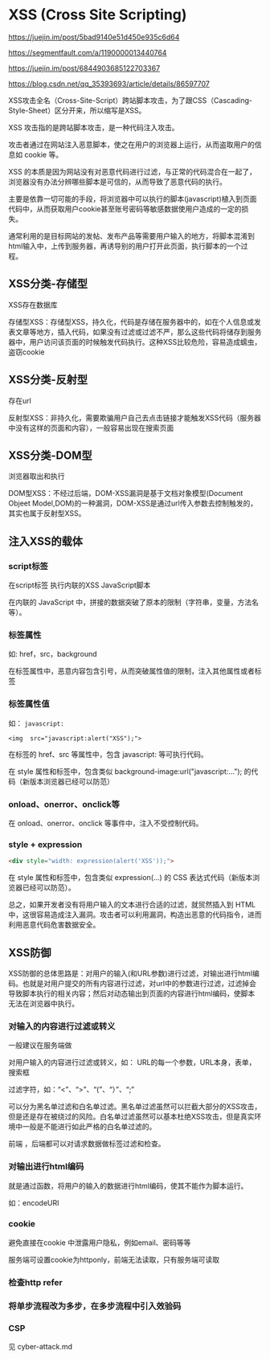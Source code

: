 # XSS (Cross Site Scripting)

<https://juejin.im/post/5bad9140e51d450e935c6d64>

<https://segmentfault.com/a/1190000013440764>

<https://juejin.im/post/6844903685122703367>

<https://blog.csdn.net/qq_35393693/article/details/86597707>

XSS攻击全名（Cross-Site-Script）跨站脚本攻击，为了跟CSS（Cascading-Style-Sheet）区分开来，所以缩写是XSS。

XSS 攻击指的是跨站脚本攻击，是一种代码注入攻击。

攻击者通过在网站注入恶意脚本，使之在用户的浏览器上运行，从而盗取用户的信息如 cookie 等。

XSS 的本质是因为网站没有对恶意代码进行过滤，与正常的代码混合在一起了，浏览器没有办法分辨哪些脚本是可信的，从而导致了恶意代码的执行。

主要是依靠一切可能的手段，将浏览器中可以执行的脚本(javascript)植入到页面代码中，从而获取用户cookie甚至账号密码等敏感数据使用户造成的一定的损失。

通常利用的是目标网站的发帖、发布产品等需要用户输入的地方，将脚本混淆到html输入中，上传到服务器，再诱导别的用户打开此页面，执行脚本的一个过程。

## XSS分类-存储型

XSS存在数据库

存储型XSS：存储型XSS，持久化，代码是存储在服务器中的，如在个人信息或发表文章等地方，插入代码，如果没有过滤或过滤不严，那么这些代码将储存到服务器中，用户访问该页面的时候触发代码执行。这种XSS比较危险，容易造成蠕虫，盗窃cookie

## XSS分类-反射型

存在url

反射型XSS：非持久化，需要欺骗用户自己去点击链接才能触发XSS代码（服务器中没有这样的页面和内容），一般容易出现在搜索页面

## XSS分类-DOM型

浏览器取出和执行

DOM型XSS：不经过后端，DOM-XSS漏洞是基于文档对象模型(Document Objeet Model,DOM)的一种漏洞，DOM-XSS是通过url传入参数去控制触发的，其实也属于反射型XSS。

## 注入XSS的载体

### script标签

在script标签 执行内联的XSS JavaScript脚本

在内联的 JavaScript 中，拼接的数据突破了原本的限制（字符串，变量，方法名等）。

### 标签属性

如: href，src，background

在标签属性中，恶意内容包含引号，从而突破属性值的限制，注入其他属性或者标签

### 标签属性值

如： `javascript:`

`<img  src="javascript:alert("XSS");">`

在标签的 href、src 等属性中，包含 javascript: 等可执行代码。

在 style 属性和标签中，包含类似 background-image:url("javascript:..."); 的代码（新版本浏览器已经可以防范）

### onload、onerror、onclick等

在 onload、onerror、onclick 等事件中，注入不受控制代码。

### style + expression

```html
<div style="width: expression(alert('XSS'));">
```

在 style 属性和标签中，包含类似 expression(...) 的 CSS 表达式代码（新版本浏览器已经可以防范）。

总之，如果开发者没有将用户输入的文本进行合适的过滤，就贸然插入到 HTML 中，这很容易造成注入漏洞。攻击者可以利用漏洞，构造出恶意的代码指令，进而利用恶意代码危害数据安全。

## XSS防御

XSS防御的总体思路是：对用户的输入(和URL参数)进行过滤，对输出进行html编码。也就是对用户提交的所有内容进行过滤，对url中的参数进行过滤，过滤掉会导致脚本执行的相关内容；然后对动态输出到页面的内容进行html编码，使脚本无法在浏览器中执行。

### 对输入的内容进行过滤或转义

一般建议在服务端做

对用户输入的内容进行过滤或转义，如： URL的每一个参数，URL本身，表单，搜索框

过滤字符，如：“<”、“>”、“(”、“）”、“;”

可以分为黑名单过滤和白名单过滤。黑名单过滤虽然可以拦截大部分的XSS攻击，但是还是存在被绕过的风险。白名单过滤虽然可以基本杜绝XSS攻击，但是真实环境中一般是不能进行如此严格的白名单过滤的。

前端 ，后端都可以对请求数据做标签过滤和检查。

### 对输出进行html编码

就是通过函数，将用户的输入的数据进行html编码，使其不能作为脚本运行。

如：encodeURI

### cookie

避免直接在cookie 中泄露用户隐私，例如email、密码等等

服务端可设置cookie为httponly，前端无法读取，只有服务端可读取

### 检查http refer

### 将单步流程改为多步，在多步流程中引入效验码

### CSP

见 cyber-attack.md
